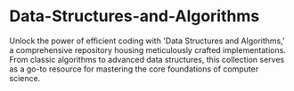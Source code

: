 # Data-Structures-and-Algorithms
Unlock the power of efficient coding with 'Data Structures and Algorithms,' a comprehensive repository housing meticulously crafted implementations. From classic algorithms to advanced data structures, this collection serves as a go-to resource for mastering the core foundations of computer science.
